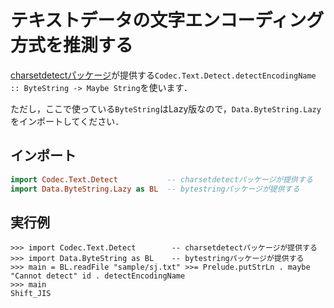 テキストデータの文字エンコーディング方式を推測する
==================================================

[charsetdetectパッケージ](http://hackage.haskell.org/package/charsetdetect-1.1.0.2)が提供する``Codec.Text.Detect.detectEncodingName :: ByteString -> Maybe String``を使います．

ただし，ここで使っている``ByteString``はLazy版なので，``Data.ByteString.Lazy``をインポートしてください．

## インポート

```haskell
import Codec.Text.Detect           -- charsetdetectパッケージが提供する
import Data.ByteString.Lazy as BL  -- bytestringパッケージが提供する
```

## 実行例

```
>>> import Codec.Text.Detect        -- charsetdetectパッケージが提供する
>>> import Data.ByteString as BL    -- bytestringパッケージが提供する
>>> main = BL.readFile "sample/sj.txt" >>= Prelude.putStrLn . maybe "Cannot detect" id . detectEncodingName
>>> main
Shift_JIS
```



